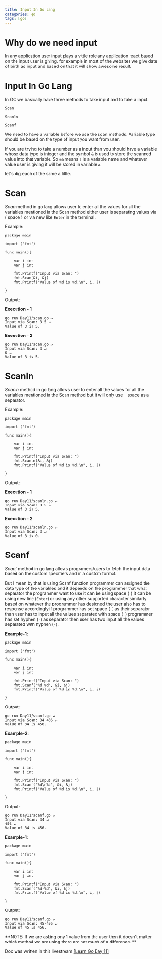 ```yaml
---
title: Input In Go Lang
categories: go
tags: [go]
---
```


# Why do we need input

In any application user input plays a vittle role any application react based on the input user is giving.
for example in most of the websites we give date of birth as input and based on that it will show awesome result.

# Input In Go Lang

In GO we basically have three methods to take input and to take a input.

`Scan`

`Scanln`

`Scanf`

We need to have a variable before we use the scan methods. Variable type should be based on the type of input you want from user.


If you are trying to take a number as a input than you should have a variable whose data type is integer and the symbol `&` is used to store the scanned value into that variable.
So `&a` means `a` is a variable name and whatever value user is giving it will be stored in variable `a`.

let's dig each of the same a little.

# Scan

*Scan* method in go lang allows user to enter all the values for all the variables mentioned in the Scan method either user is separating values via ` ` ( space ) or via new like `Enter` in the terminal.

Example:

```
package main

import ("fmt")

func main(){

	var i int
	var j int

	fmt.Printf("Input via Scan: ")
	fmt.Scan(&i, &j)
	fmt.Printf("Value of %d is %d.\n", i, j)

}
```
Output:

**Execution - 1**
```
go run Day11/scan.go ↵
Input via Scan: 3 5 ↵
Value of 3 is 5.
```

**Execution - 2**
```
go run Day11/scan.go ↵
Input via Scan: 3 ↵
5 ↵
Value of 3 is 5.
```

# Scanln

*Scanln* method in go lang allows user to enter all the values for all the variables mentioned in the Scan method but it will only use ` ` space as a separator.

Example:

```
package main

import ("fmt")

func main(){

	var i int
	var j int

	fmt.Printf("Input via Scan: ")
	fmt.Scanln(&i, &j)
	fmt.Printf("Value of %d is %d.\n", i, j)

}
```
Output:

**Execution - 1**
```
go run Day11/scanln.go ↵
Input via Scan: 3 5 ↵
Value of 3 is 5.
```

**Execution - 2**
```
go run Day11/scanln.go ↵
Input via Scan: 3 ↵
Value of 3 is 0.
```

# Scanf

*Scanf* method in go lang allows programers/users to fetch the input data based on the custom specifiers and in a custom format. 

But I mean by that is using Scanf function programmer can assigned the data type of the variables and it depends on the programmer that what separator the programmer want to use it can be using space (` `) it can be using new line (`Enter`) or using any other supported character similarly based on whatever the programmer has designed the user also has to response accordingly if programmer has set space (` `) as their separator than user has to input all the values separated with space (` `) programmer has set hyphen (`-`) as separator then user has two input all the values separated with hyphen (`-`).

**Example-1**:

```
package main

import ("fmt")

func main(){

	var i int
	var j int

	fmt.Printf("Input via Scan: ")
	fmt.Scanf("%d %d", &i, &j)
	fmt.Printf("Value of %d is %d.\n", i, j)

}
```
Output:

```
go run Day11/scanf.go ↵
Input via Scan: 34 456 ↵
Value of 34 is 456.
```

**Example-2**:

```
package main

import ("fmt")

func main(){

	var i int
	var j int

	fmt.Printf("Input via Scan: ")
	fmt.Scanf("%d\n%d", &i, &j)
	fmt.Printf("Value of %d is %d.\n", i, j)

}
```
Output:

```
go run Day11/scanf.go ↵
Input via Scan: 34 ↵
456 ↵
Value of 34 is 456.
```

**Example-1**:

```
package main

import ("fmt")

func main(){

	var i int
	var j int

	fmt.Printf("Input via Scan: ")
	fmt.Scanf("%d-%d", &i, &j)
	fmt.Printf("Value of %d is %d.\n", i, j)

}
```
Output:

```
go run Day11/scanf.go ↵
Input via Scan: 45-456 ↵
Value of 45 is 456.
```

**NOTE: If we are asking ony 1 value from the user then it doesn't matter which method we are using there are not much of a difference.
**


Doc was written in this livestream [[Learn Go Day 11]](https://www.youtube.com/watch?v=Y_wYnsHioxU)
